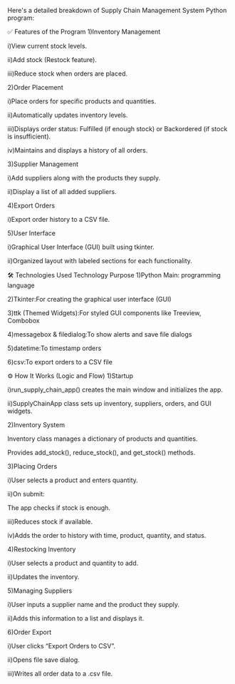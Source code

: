 Here's a detailed breakdown of Supply Chain Management System Python program:

✅ Features of the Program
1)Inventory Management

 i)View current stock levels.

 ii)Add stock (Restock feature).

 iii)Reduce stock when orders are placed.

2)Order Placement

 i)Place orders for specific products and quantities.

 ii)Automatically updates inventory levels.

 iii)Displays order status: Fulfilled (if enough stock) or Backordered (if stock is insufficient).

 iv)Maintains and displays a history of all orders.

3)Supplier Management

  i)Add suppliers along with the products they supply.

  ii)Display a list of all added suppliers.

4)Export Orders

  i)Export order history to a CSV file.

5)User Interface

  i)Graphical User Interface (GUI) built using tkinter.

  ii)Organized layout with labeled sections for each functionality.

🛠️ Technologies Used
Technology	Purpose
  1)Python	Main: programming language
  
  2)Tkinter:For creating the graphical user interface (GUI)
  
  3)ttk (Themed Widgets):For styled GUI components like Treeview, Combobox
  
  4)messagebox & filedialog:To show alerts and save file dialogs
  
  5)datetime:To timestamp orders
  
  6)csv:To export orders to a CSV file

⚙️ How It Works (Logic and Flow)
 1)Startup

  i)run_supply_chain_app() creates the main window and initializes the app.

  ii)SupplyChainApp class sets up inventory, suppliers, orders, and GUI widgets.

 2)Inventory System

Inventory class manages a dictionary of products and quantities.

Provides add_stock(), reduce_stock(), and get_stock() methods.

 3)Placing Orders

  i)User selects a product and enters quantity.

  ii)On submit:

   The app checks if stock is enough.

  iii)Reduces stock if available.

  iv)Adds the order to history with time, product, quantity, and status.

 4)Restocking Inventory

  i)User selects a product and quantity to add.

  ii)Updates the inventory.

 5)Managing Suppliers

  i)User inputs a supplier name and the product they supply.

  ii)Adds this information to a list and displays it.

 6)Order Export

  i)User clicks “Export Orders to CSV”.

  ii)Opens file save dialog.

  iii)Writes all order data to a .csv file.
